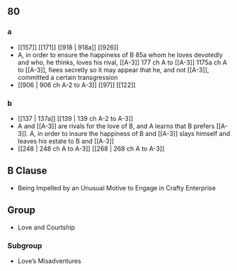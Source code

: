 ## 80
### a
- [[157]] [[171]] [[918 | 918a]] [[926]] 
- A, in order to ensure the happiness of B 85a whom he loves devotedly and who, he thinks, loves his rival, [[A-3]] 177 ch A to [[A-3]] 1175a ch A to [[A-3]], fiees secretly so it may appear that he, and not [[A-3]], committed a certain transgression
- [[906 | 906 ch A-2 to A-3]] [[97]] [[122]] 

### b
- [[137 | 137a]] [[139 | 139 ch A-2 to A-3]] 
- A and [[A-3]] are rivals for the love of B, and A learns that B prefers [[A-3]]. A, in order to insure the happiness of B and [[A-3]] slays himself and leaves his estate to B and [[A-3]]
- [[248 | 248 ch A to A-3]] [[268 | 268 ch A to A-3]] 

## B Clause
- Being Impelled by an Unusual Motive to Engage in Crafty Enterprise

## Group
- Love and Courtship

### Subgroup
- Love’s Misadventures

